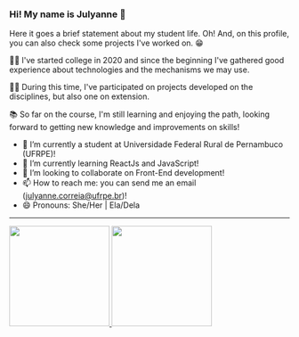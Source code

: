 ### Hi! My name is Julyanne 👋

Here it goes a brief statement about my student life. Oh! And, on this profile, you can also check some projects I've worked on. 😁

🙋‍♀️ I've started college in 2020 and since the beginning I've gathered good experience about technologies and the mechanisms we may use. 

👩‍💻 During this time, I've participated on projects developed on the disciplines, but also one on extension. 

📚 So far on the course, I'm still learning and enjoying the path, looking forward to getting new knowledge and improvements on skills!

- 🔭 I’m currently a student at Universidade Federal Rural de Pernambuco (UFRPE)!
- 🌱 I’m currently learning ReactJs and JavaScript!
- 👯 I’m looking to collaborate on Front-End development!
- 📫 How to reach me: you can send me an email (julyanne.correia@ufrpe.br)!
- 😄 Pronouns: She/Her | Ela/Dela

<hr/>

<div>
  <a href="https://github.com/koda-ms">
  <img height="180em" src="https://github-readme-stats.vercel.app/api/top-langs/?username=koda-ms&layout=compact&langs_count=7&theme=dracula"/>
  <img height="180em" src="https://github-readme-stats.vercel.app/api?username=koda-ms&show_icons=true&theme=dracula&include_all_commits=true&count_private=true"/>
</div>

